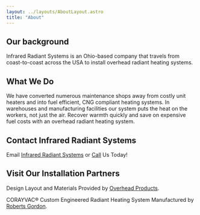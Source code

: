 ```yaml
---
layout: ../layouts/AboutLayout.astro
title: "About"
---
```


## Our background

Infrared Radiant Systems is an Ohio-based company that travels from coast-to-coast across the USA to install overhead radiant heating systems.

## What We Do

We have converted numerous maintenance shops away from costly unit heaters and into fuel efficient, CNG compliant heating systems. In warehouses and manufacturing facilities our system puts the heat on the workers, not just the air. Recover warmth quickly and save on expensive fuel costs with an overhead radiant heating system.

## Contact Infrared Radiant Systems

Email [Infrared Radiant Systems](mailto:stevep@irsheat.com) or [Call](tel:937-238-2430) Us Today!

## Visit Our Installation Partners

Design Layout and Materials Provided by [Overhead Products](https://overheadproducts.com/contact-us/).

CORAYVAC® Custom Engineered Radiant Heating System Manufactured by [Roberts Gordon](https://www.robertsgordon.com/products/low-intensity-infrared-heaters/corayvac-infrared-heating-system/).
